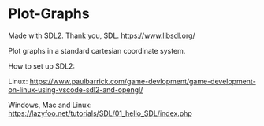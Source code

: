 # Plot-Graphs
Made with SDL2.
Thank you, SDL. https://www.libsdl.org/

Plot graphs in a standard cartesian coordinate system.

How to set up SDL2:

Linux: https://www.paulbarrick.com/game-devlopment/game-development-on-linux-using-vscode-sdl2-and-opengl/

Windows, Mac and Linux: https://lazyfoo.net/tutorials/SDL/01_hello_SDL/index.php
